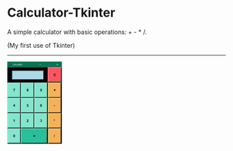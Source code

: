 # Calculator-Tkinter

A simple calculator with basic operations: +  -  *  /.

(My first use of Tkinter)

---
<img src="https://github.com/Makrelle/Calculator-Tkinter/blob/main/calculator.png" alt="alt text" width="25%" height="25%">
